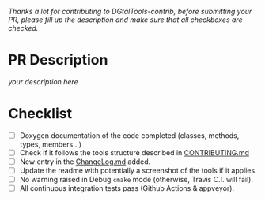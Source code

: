 *Thanks a lot for contributing to DGtalTools-contrib, before submitting your PR, please fill up the description and make sure that all checkboxes are checked.*

# PR Description

*your description here*

# Checklist

- [ ] Doxygen documentation of the code completed (classes, methods, types, members...)
- [ ] Check if it follows the tools structure described in [CONTRIBUTING.md](https://github.com/DGtal-team/DGtalTools-contrib/blob/master/CONTRIBUTING.md)
- [ ] New entry in the [ChangeLog.md](https://github.com/DGtal-team/DGtalTools-contrib/blob/master/ChangeLog.md) added.
- [ ] Update the readme with potentially a screenshot of the tools if it applies. 
- [ ] No warning raised in Debug ```cmake``` mode (otherwise, Travis C.I. will fail).
- [ ] All continuous integration tests pass (Github Actions & appveyor).
